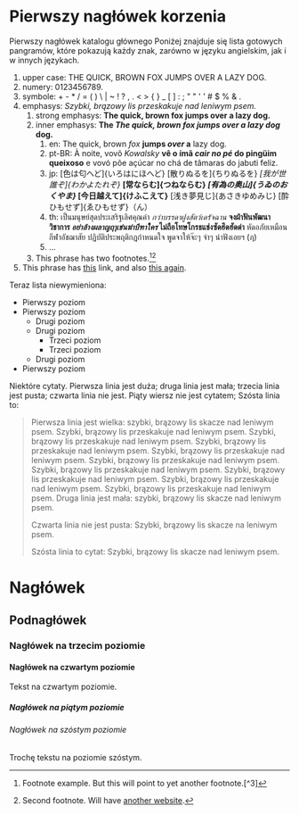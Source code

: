# Pierwszy nagłówek korzenia

Pierwszy nagłówek katalogu głównego Poniżej znajduje się lista gotowych pangramów, które pokazują każdy znak, zarówno w języku angielskim, jak i w innych językach.

1. upper case: THE QUICK, BROWN FOX JUMPS OVER A LAZY DOG. 
2. numery: 0123456789. 
3. symbole: + - * / = ( ) \ | ~ ! ? , . < > { } _ [ ] : ; " " ' ' # $ % & .
4. emphasys: *Szybki, brązowy lis przeskakuje nad leniwym psem.* 
    1. strong emphasys: **The quick, brown fox jumps over a lazy dog.**
    2. inner emphasys: **The *The quick, brown fox jumps over a lazy dog* dog.** 
        1. en: The quick, brown *fox* **jumps *over* a** lazy dog.
        2. pt-BR: À noite, vovô *Kowalsky* **vê o ímã *cair no pé* do pingüim queixoso** e vovó põe açúcar no chá de tâmaras do jabuti feliz.
        3. jp: [色は匂へど]{いろはにほへど} [散りぬるを]{ちりぬるを} *[我が世誰ぞ]{わかよたれぞ}* **[常ならむ]{つねならむ} *[有為の奥山]{うゐのおくやま}* [今日越えて]{けふこえて}** [浅き夢見じ]{あさきゆめみじ} [酔ひもせず]{ゑひもせず}（ん）
        4. th: เป็นมนุษย์สุดประเสริฐเลิศคุณค่า *กว่าบรรดาฝูงสัตว์เดรัจฉาน* **จงฝ่าฟันพัฒนาวิชาการ *อย่าล้างผลาญฤๅเข่นฆ่าบีฑาใคร* ไม่ถือโทษโกรธแช่งซัดฮึดฮัดด่า** หัดอภัยเหมือนกีฬาอัชฌาสัย ปฏิบัติประพฤติกฎกำหนดใจ พูดจาให้จ๊ะๆ จ๋าๆ น่าฟังเอยฯ (ฦ)
        5. ...
    3. This phrase has two footnotes.[^1][^2]
5. This phrase has [this](https://example-this.com) link, and also [this again](https://example-this-again.com).

Teraz lista niewymieniona:

* Pierwszy poziom
* Pierwszy poziom 
    * Drugi poziom
    * Drugi poziom 
        * Trzeci poziom
        * Trzeci poziom
    * Drugi poziom
* Pierwszy poziom

Niektóre cytaty. Pierwsza linia jest duża; druga linia jest mała; trzecia linia jest pusta; czwarta linia nie jest. Piąty wiersz nie jest cytatem; Szósta linia to:

> Pierwsza linia jest wielka: szybki, brązowy lis skacze nad leniwym psem. Szybki, brązowy lis przeskakuje nad leniwym psem. Szybki, brązowy lis przeskakuje nad leniwym psem. Szybki, brązowy lis przeskakuje nad leniwym psem. Szybki, brązowy lis przeskakuje nad leniwym psem. Szybki, brązowy lis przeskakuje nad leniwym psem. Szybki, brązowy lis przeskakuje nad leniwym psem. Szybki, brązowy lis przeskakuje nad leniwym psem. Szybki, brązowy lis przeskakuje nad leniwym psem. Szybki, brązowy lis przeskakuje nad leniwym psem. Druga linia jest mała: szybki, brązowy lis skacze nad leniwym psem.
> 
> Czwarta linia nie jest pusta: Szybki, brązowy lis skacze na leniwym psem.
> 
> Szósta linia to cytat: Szybki, brązowy lis skacze nad leniwym psem.

# Nagłówek

## Podnagłówek

### Nagłówek na trzecim poziomie

#### Nagłówek na czwartym poziomie

Tekst na czwartym poziomie.

##### Nagłówek na piątym poziomie

###### Nagłówek na szóstym poziomie

Trochę tekstu na poziomie szóstym.

[^1]: Footnote example. But this will point to yet another footnote.[^3]

[^2]: Second footnote. Will have [another website](https://example-another-website.com).